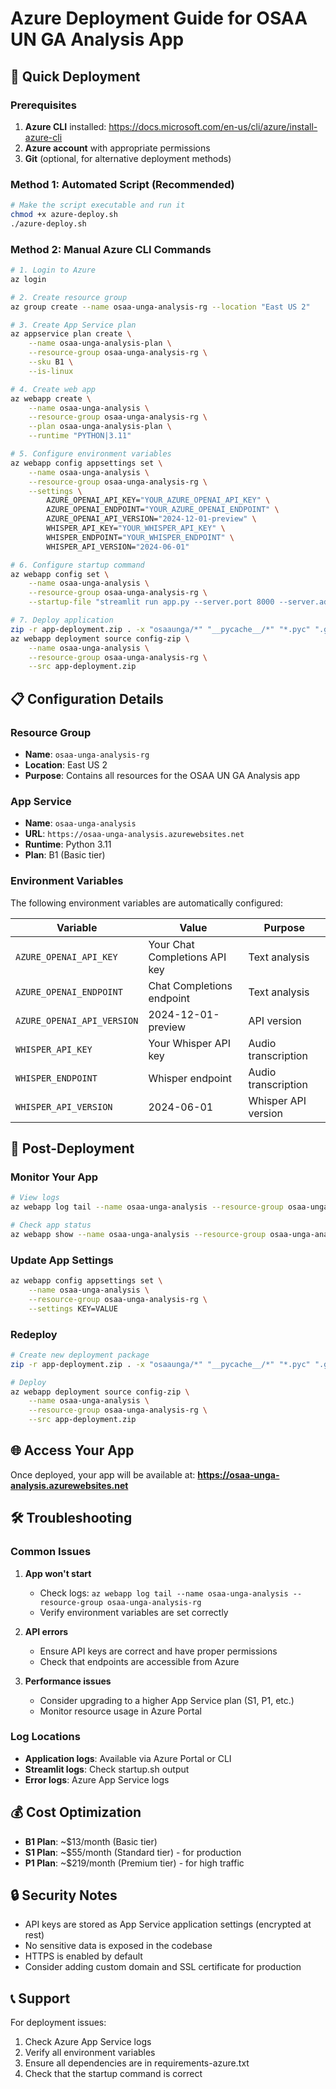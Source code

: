 # Azure Deployment Guide for OSAA UN GA Analysis App

## 🚀 Quick Deployment

### Prerequisites
1. **Azure CLI** installed: https://docs.microsoft.com/en-us/cli/azure/install-azure-cli
2. **Azure account** with appropriate permissions
3. **Git** (optional, for alternative deployment methods)

### Method 1: Automated Script (Recommended)

```bash
# Make the script executable and run it
chmod +x azure-deploy.sh
./azure-deploy.sh
```

### Method 2: Manual Azure CLI Commands

```bash
# 1. Login to Azure
az login

# 2. Create resource group
az group create --name osaa-unga-analysis-rg --location "East US 2"

# 3. Create App Service plan
az appservice plan create \
    --name osaa-unga-analysis-plan \
    --resource-group osaa-unga-analysis-rg \
    --sku B1 \
    --is-linux

# 4. Create web app
az webapp create \
    --name osaa-unga-analysis \
    --resource-group osaa-unga-analysis-rg \
    --plan osaa-unga-analysis-plan \
    --runtime "PYTHON|3.11"

# 5. Configure environment variables
az webapp config appsettings set \
    --name osaa-unga-analysis \
    --resource-group osaa-unga-analysis-rg \
    --settings \
        AZURE_OPENAI_API_KEY="YOUR_AZURE_OPENAI_API_KEY" \
        AZURE_OPENAI_ENDPOINT="YOUR_AZURE_OPENAI_ENDPOINT" \
        AZURE_OPENAI_API_VERSION="2024-12-01-preview" \
        WHISPER_API_KEY="YOUR_WHISPER_API_KEY" \
        WHISPER_ENDPOINT="YOUR_WHISPER_ENDPOINT" \
        WHISPER_API_VERSION="2024-06-01"

# 6. Configure startup command
az webapp config set \
    --name osaa-unga-analysis \
    --resource-group osaa-unga-analysis-rg \
    --startup-file "streamlit run app.py --server.port 8000 --server.address 0.0.0.0"

# 7. Deploy application
zip -r app-deployment.zip . -x "osaaunga/*" "__pycache__/*" "*.pyc" ".git/*" "*.db" ".env"
az webapp deployment source config-zip \
    --name osaa-unga-analysis \
    --resource-group osaa-unga-analysis-rg \
    --src app-deployment.zip
```

## 📋 Configuration Details

### Resource Group
- **Name**: `osaa-unga-analysis-rg`
- **Location**: East US 2
- **Purpose**: Contains all resources for the OSAA UN GA Analysis app

### App Service
- **Name**: `osaa-unga-analysis`
- **URL**: `https://osaa-unga-analysis.azurewebsites.net`
- **Runtime**: Python 3.11
- **Plan**: B1 (Basic tier)

### Environment Variables
The following environment variables are automatically configured:

| Variable | Value | Purpose |
|----------|-------|---------|
| `AZURE_OPENAI_API_KEY` | Your Chat Completions API key | Text analysis |
| `AZURE_OPENAI_ENDPOINT` | Chat Completions endpoint | Text analysis |
| `AZURE_OPENAI_API_VERSION` | 2024-12-01-preview | API version |
| `WHISPER_API_KEY` | Your Whisper API key | Audio transcription |
| `WHISPER_ENDPOINT` | Whisper endpoint | Audio transcription |
| `WHISPER_API_VERSION` | 2024-06-01 | Whisper API version |

## 🔧 Post-Deployment

### Monitor Your App
```bash
# View logs
az webapp log tail --name osaa-unga-analysis --resource-group osaa-unga-analysis-rg

# Check app status
az webapp show --name osaa-unga-analysis --resource-group osaa-unga-analysis-rg
```

### Update App Settings
```bash
az webapp config appsettings set \
    --name osaa-unga-analysis \
    --resource-group osaa-unga-analysis-rg \
    --settings KEY=VALUE
```

### Redeploy
```bash
# Create new deployment package
zip -r app-deployment.zip . -x "osaaunga/*" "__pycache__/*" "*.pyc" ".git/*" "*.db" ".env"

# Deploy
az webapp deployment source config-zip \
    --name osaa-unga-analysis \
    --resource-group osaa-unga-analysis-rg \
    --src app-deployment.zip
```

## 🌐 Access Your App

Once deployed, your app will be available at:
**https://osaa-unga-analysis.azurewebsites.net**

## 🛠️ Troubleshooting

### Common Issues

1. **App won't start**
   - Check logs: `az webapp log tail --name osaa-unga-analysis --resource-group osaa-unga-analysis-rg`
   - Verify environment variables are set correctly

2. **API errors**
   - Ensure API keys are correct and have proper permissions
   - Check that endpoints are accessible from Azure

3. **Performance issues**
   - Consider upgrading to a higher App Service plan (S1, P1, etc.)
   - Monitor resource usage in Azure Portal

### Log Locations
- **Application logs**: Available via Azure Portal or CLI
- **Streamlit logs**: Check startup.sh output
- **Error logs**: Azure App Service logs

## 💰 Cost Optimization

- **B1 Plan**: ~$13/month (Basic tier)
- **S1 Plan**: ~$55/month (Standard tier) - for production
- **P1 Plan**: ~$219/month (Premium tier) - for high traffic

## 🔒 Security Notes

- API keys are stored as App Service application settings (encrypted at rest)
- No sensitive data is exposed in the codebase
- HTTPS is enabled by default
- Consider adding custom domain and SSL certificate for production

## 📞 Support

For deployment issues:
1. Check Azure App Service logs
2. Verify all environment variables
3. Ensure all dependencies are in requirements-azure.txt
4. Check that the startup command is correct
